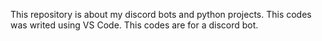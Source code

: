 This repository is about my discord bots and python projects. This codes was writed using VS Code.
This codes are for a discord bot.
